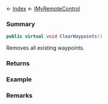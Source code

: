 ← [Index](Api-Index) ← [IMyRemoteControl](Sandbox.ModAPI.Ingame.IMyRemoteControl)

### Summary

```csharp
public virtual void ClearWaypoints()
```

Removes all existing waypoints.

### Returns

### Example

### Remarks

